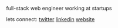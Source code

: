 full-stack web engineer working at startups

lets connect: [twitter](https://twitter.com/SebastianCrossa) [linkedin](https://www.linkedin.com/in/sebastiancrossa/) [website](https://sebastiancrossa.com)

